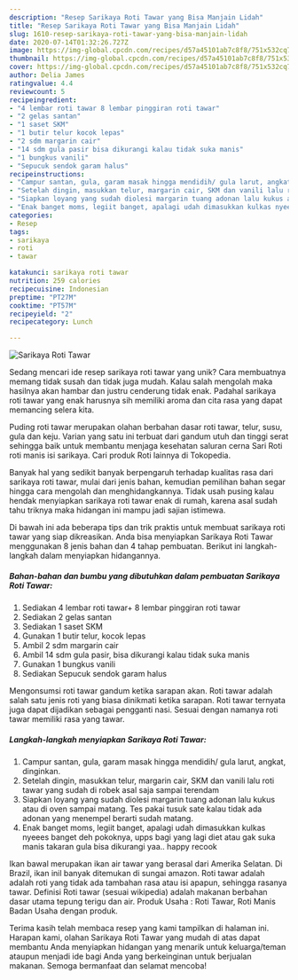 ```yaml
---
description: "Resep Sarikaya Roti Tawar yang Bisa Manjain Lidah"
title: "Resep Sarikaya Roti Tawar yang Bisa Manjain Lidah"
slug: 1610-resep-sarikaya-roti-tawar-yang-bisa-manjain-lidah
date: 2020-07-14T01:32:26.727Z
image: https://img-global.cpcdn.com/recipes/d57a45101ab7c8f8/751x532cq70/sarikaya-roti-tawar-foto-resep-utama.jpg
thumbnail: https://img-global.cpcdn.com/recipes/d57a45101ab7c8f8/751x532cq70/sarikaya-roti-tawar-foto-resep-utama.jpg
cover: https://img-global.cpcdn.com/recipes/d57a45101ab7c8f8/751x532cq70/sarikaya-roti-tawar-foto-resep-utama.jpg
author: Delia James
ratingvalue: 4.4
reviewcount: 5
recipeingredient:
- "4 lembar roti tawar 8 lembar pinggiran roti tawar"
- "2 gelas santan"
- "1 saset SKM"
- "1 butir telur kocok lepas"
- "2 sdm margarin cair"
- "14 sdm gula pasir bisa dikurangi kalau tidak suka manis"
- "1 bungkus vanili"
- "Sepucuk sendok garam halus"
recipeinstructions:
- "Campur santan, gula, garam masak hingga mendidih/ gula larut, angkat, dinginkan."
- "Setelah dingin, masukkan telur, margarin cair, SKM dan vanili lalu roti tawar yang sudah di robek asal saja sampai terendam"
- "Siapkan loyang yang sudah diolesi margarin tuang adonan lalu kukus atau di oven sampai matang. Tes pakai tusuk sate kalau tidak ada adonan yang menempel berarti sudah matang."
- "Enak banget moms, legiit banget, apalagi udah dimasukkan kulkas nyeees banget deh pokoknya, upps bagi yang lagi diet atau gak suka manis takaran gula bisa dikurangi yaa.. happy recook"
categories:
- Resep
tags:
- sarikaya
- roti
- tawar

katakunci: sarikaya roti tawar 
nutrition: 259 calories
recipecuisine: Indonesian
preptime: "PT27M"
cooktime: "PT57M"
recipeyield: "2"
recipecategory: Lunch

---
```



![Sarikaya Roti Tawar](https://img-global.cpcdn.com/recipes/d57a45101ab7c8f8/751x532cq70/sarikaya-roti-tawar-foto-resep-utama.jpg)

Sedang mencari ide resep sarikaya roti tawar yang unik? Cara membuatnya memang tidak susah dan tidak juga mudah. Kalau salah mengolah maka hasilnya akan hambar dan justru cenderung tidak enak. Padahal sarikaya roti tawar yang enak harusnya sih memiliki aroma dan cita rasa yang dapat memancing selera kita.

Puding roti tawar merupakan olahan berbahan dasar roti tawar, telur, susu, gula dan keju. Varian yang satu ini terbuat dari gandum utuh dan tinggi serat sehingga baik untuk membantu menjaga kesehatan saluran cerna Sari Roti roti manis isi sarikaya. Cari produk Roti lainnya di Tokopedia.

Banyak hal yang sedikit banyak berpengaruh terhadap kualitas rasa dari sarikaya roti tawar, mulai dari jenis bahan, kemudian pemilihan bahan segar hingga cara mengolah dan menghidangkannya. Tidak usah pusing kalau hendak menyiapkan sarikaya roti tawar enak di rumah, karena asal sudah tahu triknya maka hidangan ini mampu jadi sajian istimewa.


Di bawah ini ada beberapa tips dan trik praktis untuk membuat sarikaya roti tawar yang siap dikreasikan. Anda bisa menyiapkan Sarikaya Roti Tawar menggunakan 8 jenis bahan dan 4 tahap pembuatan. Berikut ini langkah-langkah dalam menyiapkan hidangannya.

<!--inarticleads1-->

##### Bahan-bahan dan bumbu yang dibutuhkan dalam pembuatan Sarikaya Roti Tawar:

1. Sediakan 4 lembar roti tawar+ 8 lembar pinggiran roti tawar
1. Sediakan 2 gelas santan
1. Sediakan 1 saset SKM
1. Gunakan 1 butir telur, kocok lepas
1. Ambil 2 sdm margarin cair
1. Ambil 14 sdm gula pasir, bisa dikurangi kalau tidak suka manis
1. Gunakan 1 bungkus vanili
1. Sediakan Sepucuk sendok garam halus


Mengonsumsi roti tawar gandum ketika sarapan akan. Roti tawar adalah salah satu jenis roti yang biasa dinikmati ketika sarapan. Roti tawar ternyata juga dapat dijadikan sebagai pengganti nasi. Sesuai dengan namanya roti tawar memiliki rasa yang tawar. 

<!--inarticleads2-->

##### Langkah-langkah menyiapkan Sarikaya Roti Tawar:

1. Campur santan, gula, garam masak hingga mendidih/ gula larut, angkat, dinginkan.
1. Setelah dingin, masukkan telur, margarin cair, SKM dan vanili lalu roti tawar yang sudah di robek asal saja sampai terendam
1. Siapkan loyang yang sudah diolesi margarin tuang adonan lalu kukus atau di oven sampai matang. Tes pakai tusuk sate kalau tidak ada adonan yang menempel berarti sudah matang.
1. Enak banget moms, legiit banget, apalagi udah dimasukkan kulkas nyeees banget deh pokoknya, upps bagi yang lagi diet atau gak suka manis takaran gula bisa dikurangi yaa.. happy recook


Ikan bawal merupakan ikan air tawar yang berasal dari Amerika Selatan. Di Brazil, ikan inil banyak ditemukan di sungai amazon. Roti tawar adalah adalah roti yang tidak ada tambahan rasa atau isi apapun, sehingga rasanya tawar. Definisi Roti tawar (sesuai wikipedia) adalah makanan berbahan dasar utama tepung terigu dan air. Produk Usaha : Roti Tawar, Roti Manis Badan Usaha dengan produk. 

Terima kasih telah membaca resep yang kami tampilkan di halaman ini. Harapan kami, olahan Sarikaya Roti Tawar yang mudah di atas dapat membantu Anda menyiapkan hidangan yang menarik untuk keluarga/teman ataupun menjadi ide bagi Anda yang berkeinginan untuk berjualan makanan. Semoga bermanfaat dan selamat mencoba!
